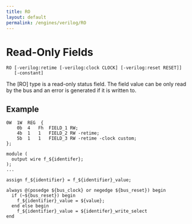 ```yaml
---
title: RO
layout: default
permalink: /engines/verilog/RO
---
```

[{{page.title}}]: {{site.engine_baseurl}}/Verilog/Fields.pm


Read-Only Fields
================


```
RO [-verilog:retime [-verilog:clock CLOCK] [-verilog:reset RESET]]
   [-constant]

```

The [RO] type is a read-only status field.  The field value can be only
read by the bus and an error is generated if it is written to.


Example
-------


```
0W	1W	REG  {
	0b	4	Fh	FIELD_1	RW;
	4b	1	1	FIELD_2	RW -retime;
	5b	1	1	FIELD_3	RW -retime -clock custom;
};
```


```
module (
  output wire f_${identifer};
);
...

assign f_${identifier} = f_${identifier}_value;

always @(posedge ${bus_clock} or negedge ${bus_reset}) begin
  if (~${bus_reset}) begin
    f_${identifier}_value = ${value};
  end else begin
    f_${identifier}_value = ${identifer}_write_select 
end
```
